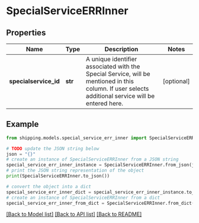 # SpecialServiceERRInner


## Properties

Name | Type | Description | Notes
------------ | ------------- | ------------- | -------------
**specialservice_id** | **str** | A unique identifier associated with the Special Service, will be mentioned in this column. If user selects additional service will be entered here. | [optional] 

## Example

```python
from shipping.models.special_service_err_inner import SpecialServiceERRInner

# TODO update the JSON string below
json = "{}"
# create an instance of SpecialServiceERRInner from a JSON string
special_service_err_inner_instance = SpecialServiceERRInner.from_json(json)
# print the JSON string representation of the object
print(SpecialServiceERRInner.to_json())

# convert the object into a dict
special_service_err_inner_dict = special_service_err_inner_instance.to_dict()
# create an instance of SpecialServiceERRInner from a dict
special_service_err_inner_from_dict = SpecialServiceERRInner.from_dict(special_service_err_inner_dict)
```
[[Back to Model list]](../README.md#documentation-for-models) [[Back to API list]](../README.md#documentation-for-api-endpoints) [[Back to README]](../README.md)


